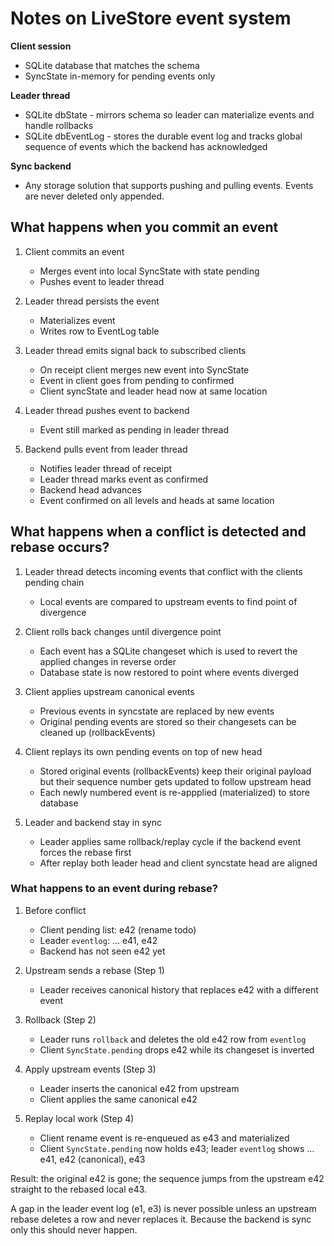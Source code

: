 # Notes on LiveStore event system

**Client session**
- SQLite database that matches the schema
- SyncState in-memory for pending events only

**Leader thread**
- SQLite dbState - mirrors schema so leader can materialize events and handle rollbacks
- SQLite dbEventLog - stores the durable event log and tracks global sequence of events which the backend has acknowledged

**Sync backend**
- Any storage solution that supports pushing and pulling events. Events are never deleted only appended.

## What happens when you commit an event

1. Client commits an event
    - Merges event into local SyncState with state pending
    - Pushes event to leader thread

2. Leader thread persists the event
    - Materializes event
    - Writes row to EventLog table

3. Leader thread emits signal back to subscribed clients
    - On receipt client merges new event into SyncState
    - Event in client goes from pending to confirmed
    - Client syncState and leader head now at same location

4. Leader thread pushes event to backend
    - Event still marked as pending in leader thread

6. Backend pulls event from leader thread
    - Notifies leader thread of receipt
    - Leader thread marks event as confirmed
    - Backend head advances
    - Event confirmed on all levels and heads at same location

## What happens when a conflict is detected and rebase occurs?

1. Leader thread detects incoming events that conflict with the clients pending chain
    - Local events are compared to upstream events to find point of divergence

2. Client rolls back changes until divergence point
    - Each event has a SQLite changeset which is used to revert the applied changes in reverse order
    - Database state is now restored to point where events diverged

3. Client applies upstream canonical events
    - Previous events in syncstate are replaced by new events
    - Original pending events are stored so their changesets can be cleaned up (rollbackEvents)

4. Client replays its own pending events on top of new head
    - Stored original events (rollbackEvents) keep their original payload but their sequence number gets updated to follow upstream head
    - Each newly numbered event is re-appplied (materialized) to store database

5. Leader and backend stay in sync
    - Leader applies same rollback/replay cycle if the backend event forces the rebase first
    - After replay both leader head and client syncstate head are aligned

### What happens to an event during rebase?

1. Before conflict
    - Client pending list: e42 (rename todo)
    - Leader `eventlog`: … e41, e42
    - Backend has not seen e42 yet

2. Upstream sends a rebase (Step 1)
    - Leader receives canonical history that replaces e42 with a different event

3. Rollback (Step 2)
    - Leader runs `rollback` and deletes the old e42 row from `eventlog`
    - Client `SyncState.pending` drops e42 while its changeset is inverted

4. Apply upstream events (Step 3)
    - Leader inserts the canonical e42 from upstream
    - Client applies the same canonical e42

5. Replay local work (Step 4)
    - Client rename event is re-enqueued as e43 and materialized
    - Client `SyncState.pending` now holds e43; leader `eventlog` shows … e41, e42 (canonical), e43

Result: the original e42 is gone; the sequence jumps from the upstream e42 straight to the rebased local e43.

A gap in the leader event log (e1, e3) is never possible unless an upstream rebase deletes a row and never replaces it. Because the backend is sync only this should never happen.
